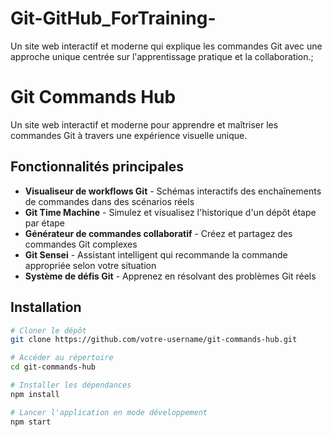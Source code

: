 # Git-GitHub_ForTraining-
Un site web interactif et moderne qui explique les commandes Git avec une approche unique centrée sur l'apprentissage pratique et la collaboration.;
# Git Commands Hub

Un site web interactif et moderne pour apprendre et maîtriser les commandes Git à travers une expérience visuelle unique.

## Fonctionnalités principales

- **Visualiseur de workflows Git** - Schémas interactifs des enchaînements de commandes dans des scénarios réels
- **Git Time Machine** - Simulez et visualisez l'historique d'un dépôt étape par étape
- **Générateur de commandes collaboratif** - Créez et partagez des commandes Git complexes
- **Git Sensei** - Assistant intelligent qui recommande la commande appropriée selon votre situation
- **Système de défis Git** - Apprenez en résolvant des problèmes Git réels

## Installation

```bash
# Cloner le dépôt
git clone https://github.com/votre-username/git-commands-hub.git

# Accéder au répertoire
cd git-commands-hub

# Installer les dépendances
npm install

# Lancer l'application en mode développement
npm start